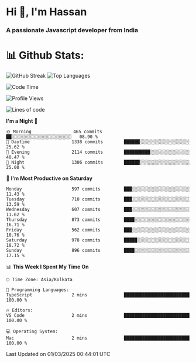 # Hi 👋, I'm Hassan
### A passionate Javascript developer from India


# 📊 Github Stats:
![GitHub Streak](https://github-readme-streak-stats.herokuapp.com/?user=codeblooded47&theme=dracula&hide_border=false)
![Top Languages](https://github-readme-stats.vercel.app/api/top-langs/?username=codeblooded47&layout=compact&theme=dracula)



<!--START_SECTION:waka-->
![Code Time](http://img.shields.io/badge/Code%20Time-882%20hrs%2058%20mins-blue)

![Profile Views](http://img.shields.io/badge/Profile%20Views-0-blue)

![Lines of code](https://img.shields.io/badge/From%20Hello%20World%20I%27ve%20Written-24.3%20million%20lines%20of%20code-blue)

**I'm a Night 🦉** 

```text
🌞 Morning                465 commits         ██░░░░░░░░░░░░░░░░░░░░░░░   08.90 % 
🌆 Daytime                1338 commits        ██████░░░░░░░░░░░░░░░░░░░   25.62 % 
🌃 Evening                2114 commits        ██████████░░░░░░░░░░░░░░░   40.47 % 
🌙 Night                  1306 commits        ██████░░░░░░░░░░░░░░░░░░░   25.00 % 
```
📅 **I'm Most Productive on Saturday** 

```text
Monday                   597 commits         ███░░░░░░░░░░░░░░░░░░░░░░   11.43 % 
Tuesday                  710 commits         ███░░░░░░░░░░░░░░░░░░░░░░   13.59 % 
Wednesday                607 commits         ███░░░░░░░░░░░░░░░░░░░░░░   11.62 % 
Thursday                 873 commits         ████░░░░░░░░░░░░░░░░░░░░░   16.71 % 
Friday                   562 commits         ███░░░░░░░░░░░░░░░░░░░░░░   10.76 % 
Saturday                 978 commits         █████░░░░░░░░░░░░░░░░░░░░   18.72 % 
Sunday                   896 commits         ████░░░░░░░░░░░░░░░░░░░░░   17.15 % 
```


📊 **This Week I Spent My Time On** 

```text
🕑︎ Time Zone: Asia/Kolkata

💬 Programming Languages: 
TypeScript               2 mins              █████████████████████████   100.00 % 

🔥 Editors: 
VS Code                  2 mins              █████████████████████████   100.00 % 

💻 Operating System: 
Mac                      2 mins              █████████████████████████   100.00 % 
```


 Last Updated on 01/03/2025 00:44:01 UTC
<!--END_SECTION:waka-->

